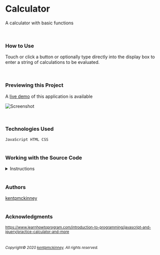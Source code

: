 
# Calculator

A calculator with basic functions

<br/>

### How to Use
Touch or click a button or optionally type directly into the display box to enter a string of calculations to be evaluated.

<br/>

### Previewing this Project
A [live demo](https://kentpmckinney.github.io/epi-calculator) of this application is available

![Screenshot](http://kentpmckinney.github.io/epi-calculator/epi-calculator.gif)

<br/>

### Technologies Used

<code>JavaScript
HTML
CSS</code>
<br/>
<br/>

### Working with the Source Code

<details markdown="1">
<summary>Instructions</summary>

<br/>
The following are suggestions to help set up a development environment for this project. The actual steps needed may differ slightly depending on the operating system and other factors.
<br/>

### Prerequisites

The following software must be installed and properly configured on the target machine. 



* Git (recommended)
* An updated web browser (Internet Explorer may not be compatible)
<br/>

### Setting up a Development Environment

The following steps are meant to be a quick way to get the project up and running.

1. Download a copy of the source code from: [https://github.com/kentpmckinney/epi-calculator](https://github.com/kentpmckinney/epi-calculator) or clone using the repository link: <code>https://github.com/kentpmckinney/epi-calculator.git</code>
1. Launch a new tab in a web browser
1. Select to open a file location and navigate to the folder location of the source files
1. Choose the file <code>index.html</code>
<br/>



### Deployment<br>
The files provided are ready to be deployed directly to a web server.

</details>

<br/>

### Authors

[kentpmckinney](https://github.com/kentpmckinney)
<br/>
<br/>

### Acknowledgments

<sub markdown="1">https://www.learnhowtoprogram.com/introduction-to-programming/javascript-and-jquery/practice-calculator-and-more</sub>
<br/>
<br/>

###### <sub markdown="1">Copyright&copy; 2020 [kentpmckinney](https://github.com/kentpmckinney). All rights reserved.</sub>